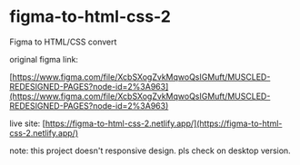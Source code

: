 # figma-to-html-css-2

Figma to HTML/CSS convert

original figma link:

[https://www.figma.com/file/XcbSXogZvkMqwoQsIGMuft/MUSCLED-REDESIGNED-PAGES?node-id=2%3A963](https://www.figma.com/file/XcbSXogZvkMqwoQsIGMuft/MUSCLED-REDESIGNED-PAGES?node-id=2%3A963)

live site:
[https://figma-to-html-css-2.netlify.app/](https://figma-to-html-css-2.netlify.app/)

note: this project doesn't responsive design. pls check on desktop version.
